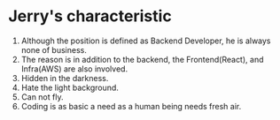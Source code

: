 # Jerry's characteristic
1. Although the position is defined as Backend Developer, he is always none of business.
2. The reason is in addition to the backend, the Frontend(React), and Infra(AWS) are also involved.
3. Hidden in the darkness.
4. Hate the light background.
5. Can not fly.
6. Coding is as basic a need as a human being needs fresh air.

